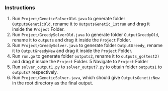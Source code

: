 ### Instructions
1. Run `Project/GeneticSolverOld.java` to generate folder `OutputsGeneticOld`, rename it to `OutputsGenetic_1strun` and drag it inside the `Project` Folder.
2. Run `Project/GreedySolverOld.java` to generate folder `OutputGreedyOld`, rename it to `outputs` and drag it inside the `Project` Folder.
3. Run `Project/GreedySolver.java` to generate folder `OutputGreedy`, rename it to `OutputGreedyNew` and drag it inside the `Project` Folder.
4. Run `run.go` to generate folder `outputs2`, rename it to `outputs_go(test2)` and drag it inside the `Project` Folder.
5 Navigate to `Project` Folder
6. Run `solver_output1.py` to `solver_output7.py` to obtain folder `outputs1` to `outputs7` respectively.
7. Run `Project/GeneticSolver.java`, which should give `OutputsGeneticNew` in the root directory as the final output.
